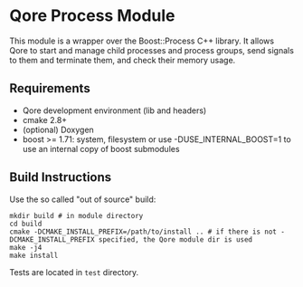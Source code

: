 # Qore Process Module

This module is a wrapper over the Boost::Process C++ library. It allows Qore to start and manage child processes and process groups, send signals to them and terminate them, and check their memory usage.

## Requirements

- Qore development environment (lib and headers)
- cmake 2.8+
- (optional) Doxygen
- boost >= 1.71: system, filesystem or use -DUSE_INTERNAL_BOOST=1 to use an internal copy of boost submodules

## Build Instructions

Use the so called "out of source" build:

```
mkdir build # in module directory
cd build
cmake -DCMAKE_INSTALL_PREFIX=/path/to/install .. # if there is not -DCMAKE_INSTALL_PREFIX specified, the Qore module dir is used
make -j4
make install
```

Tests are located in `test` directory.

